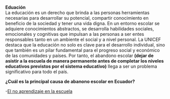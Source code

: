 **Eduación**  
La educación es un derecho que brinda a las personas herramientas necesarias para desarrollar su potencial, compartir conocimiento en beneficio de la sociedad y tener una vida digna. En un entorno escolar se adquiere conocimientos abstractos, se desarrolla habilidades sociales, emocionales y cognitivas que impulsan a las personas a ser entes responsables tanto en un ambiente el social y a nivel personal. La UNICEF destaca que la educación no solo es clave para el desarrollo individual, sino que también es un pilar fundamental para el progreso social y económico de las comunidades y países. Por tanto, el abandono escolar **(dejar de asistir a la escuela de manera permanente antes de completar los niveles educativos previstos por el sistema educativo)** llega a ser un problema significativo para todo el país.


**¿Cuál es la principal causa de abanono escolar en Ecuador?**

-[El no aprendizaje en la escuela](Texto.md)

